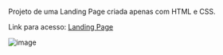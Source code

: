 Projeto de uma Landing Page criada apenas com HTML e CSS.

Link para acesso: <a href='https://matheeusgomes.github.io/landing-page-rr/'>Landing Page</a>

![image](https://user-images.githubusercontent.com/10269675/171433877-eda9d4b3-950e-46cf-83cb-a66aa29bfb2d.png)

